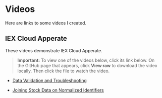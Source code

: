 # Videos

Here are links to some videos I created.

## IEX Cloud Apperate

These videos demonstrate IEX Cloud Apperate.

> **Important:** To view one of the videos below, click its link below. On the GitHub page that appears, click **View raw** to download the video locally. Then click the file to watch the video.

- [Data Validation and Troubleshooting](https://github.com/iexcloud/docs/blob/eecdf937ccb35da0a230959a55b4426ab575dddb/source/_static/data-validation-demonstration.mp4)

- [Joining Stock Data on Normalized Identifiers](https://github.com/iexcloud/docs/blob/eecdf937ccb35da0a230959a55b4426ab575dddb/source/_static/joining-on-normalized-aapl-data.mp4)